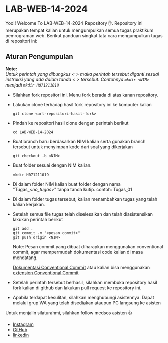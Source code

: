 # LAB-WEB-14-2024
Yoo!! Welcome To LAB-WEB-14-2024 Repository ✋. Repository ini merupakan tempat kalian untuk mengumpulkan semua tugas praktikum pemrograman web. Berikut panduan singkat tata cara mengumpulkan tugas di repositori ini: 

## Aturan Pengumpulan
**Note:**  
_Untuk perintah yang dibungkus < > maka perintah tersebut diganti sesuai instruksi yang ada dalam tanda < > tersebut. Contohnya `mkdir <NIM>` menjadi `mkdir H071211019`_
- Silahkan fork repositori ini. Menu fork berada di atas kanan repository.
- Lakukan clone terhadap hasil fork repository ini ke komputer kalian
  ```
  git clone <url-repositori-hasil-fork>
  ```
- Pindah ke repositori hasil clone dengan perintah berikut
  ```
  cd LAB-WEB-14-2024
  ```
- Buat branch baru berdasarkan NIM kalian serta gunakan branch tersebut untuk menyimpan kode dari soal yang dikerjakan
  ```
  git checkout -b <NIM>
  ```
- Buat folder sesuai dengan NIM kalian. 
  ```
  mkdir H071211019
  ```
- Di dalam folder NIM kalian buat folder dengan nama "Tugas_<_no_tugas_>" tanpa tanda kutip. contoh: Tugas_01
- Di dalam folder tugas tersebut, kalian menambahkan tugas yang telah kalian kerjakan.
- Setelah semua file tugas telah diselesaikan dan telah diasistensikan lakukan perintah berikut
  ```
  git add .
  git commit -m "<pesan commit>"
  git push origin <NIM>
  ```

  Note:
  Pesan commit yang dibuat diharapkan menggunakan conventional commit, agar mempermudah dokumentasi code kalian di masa mendatang.

  [Dokumentasi Conventional Commit](https://www.conventionalcommits.org/en/v1.0.0/) atau kalian bisa menggunakan [extension Conventional Commit](https://marketplace.visualstudio.com/items?itemName=vivaxy.vscode-conventional-commits)
  
- Setelah perintah tersebut berhasil, silahkan membuka repository hasil fork kalian di github dan lakukan pull request ke repository ini. 
- Apabila terdapat kesulitan, silahkan menghubungi asistennya. Dapat melalui grup WA yang telah disediakan ataupun PC langsung ke asisten

Untuk menjalin silaturahmi, silahkan follow medsos asisten :+1:

- [Instagram](https://www.instagram.com/moh_sahmat/)
- [GitHub](https://github.com/muslih2021)
- [linkedin](https://id.linkedin.com/in/moh-muslih-sahmat-4a1353250)
